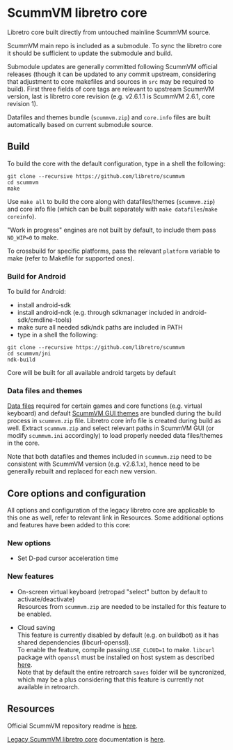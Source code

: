 # ScummVM libretro core

Libretro core built directly from untouched mainline ScummVM source.

ScummVM main repo is included as a submodule. To sync the libretro core it should be sufficient to update the submodule and build.

Submodule updates are generally committed following ScummVM official releases (though it can be updated to any commit upstream, considering that adjustment to core makefiles and sources in `src` may be required to build). First three fields of core tags are relevant to upstream ScummVM version, last is libretro core revision (e.g. v2.6.1.1 is ScummVM 2.6.1, core revision 1).

Datafiles and themes bundle (`scummvm.zip`) and `core.info` files are built automatically based on current submodule source.

## Build
To build the core with the default configuration, type in a shell the following:
```
git clone --recursive https://github.com/libretro/scummvm
cd scummvm
make
```
Use `make all` to build the core along with datafiles/themes (`scummvm.zip`) and core info file (which can be built separately with `make datafiles`/`make coreinfo`).

"Work in progress" engines are not built by default, to include them pass `NO_WIP=0` to make.

To crossbuild for specific platforms, pass the relevant `platform` variable to make (refer to Makefile for supported ones).

### Build for Android
To build for Android:
* install android-sdk
* install android-ndk (e.g. through sdkmanager included in android-sdk/cmdline-tools)
* make sure all needed sdk/ndk paths are included in PATH
* type in a shell the following:
```
git clone --recursive https://github.com/libretro/scummvm
cd scummvm/jni
ndk-build
```
Core will be built for all available android targets by default

### Data files and themes
[Data files](https://wiki.scummvm.org/index.php/Datafiles) required for certain games and core functions (e.g. virtual keyboard) and default [ScummVM GUI themes](https://wiki.scummvm.org/index.php/GUI_Themes) are bundled during the build process in `scummvm.zip` file. Libretro core info file is created during build as well.
Extract `scummvm.zip` and select relevant paths in ScummVM GUI (or modify `scummvm.ini` accordingly) to load properly needed data files/themes in the core.

Note that both datafiles and themes included in `scummvm.zip` need to be consistent with ScummVM version (e.g. v2.6.1.x), hence need to be generally rebuilt and replaced for each new version.

## Core options and configuration
All options and configuration of the legacy libretro core are applicable to this one as well, refer to relevant link in Resources.
Some additional options and features have been added to this core:

### New options
* Set D-pad cursor acceleration time

### New features
* On-screen virtual keyboard (retropad "select" button by default to activate/deactivate)<br>Resources from `scummvm.zip` are needed to be installed for this feature to be enabled.

* Cloud saving<br>This feature is currently disabled by default (e.g. on buildbot) as it has shared dependencies (libcurl-openssl).<br>To enable the feature, compile passing `USE_CLOUD=1` to make. `libcurl` package with `openssl` must be installed on host system as described [here](https://wiki.scummvm.org/index.php/Compiling_ScummVM).<br>Note that by default the entire retroarch `saves` folder will be syncronized, which may be a plus considering that this feature is currently not available in retroarch.

## Resources
Official ScummVM repository readme is [here](https://github.com/scummvm/scummvm#readme).

[Legacy ScummVM libretro core](https://github.com/libretro-mirrors/scummvm) documentation is [here](https://docs.libretro.com/library/scummvm).

